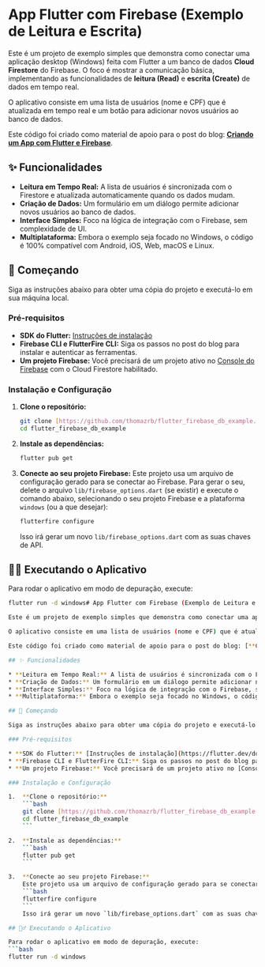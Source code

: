 # App Flutter com Firebase (Exemplo de Leitura e Escrita)

Este é um projeto de exemplo simples que demonstra como conectar uma aplicação desktop (Windows) feita com Flutter a um banco de dados **Cloud Firestore** do Firebase. O foco é mostrar a comunicação básica, implementando as funcionalidades de **leitura (Read)** e **escrita (Create)** de dados em tempo real.

O aplicativo consiste em uma lista de usuários (nome e CPF) que é atualizada em tempo real e um botão para adicionar novos usuários ao banco de dados.

Este código foi criado como material de apoio para o post do blog: [**Criando um App com Flutter e Firebase**](https://thomazrb.github.io/pt-br/posts/flutter-firebase-db/).

## ✨ Funcionalidades

* **Leitura em Tempo Real:** A lista de usuários é sincronizada com o Firestore e atualizada automaticamente quando os dados mudam.
* **Criação de Dados:** Um formulário em um diálogo permite adicionar novos usuários ao banco de dados.
* **Interface Simples:** Foco na lógica de integração com o Firebase, sem complexidade de UI.
* **Multiplataforma:** Embora o exemplo seja focado no Windows, o código é 100% compatível com Android, iOS, Web, macOS e Linux.

## 🚀 Começando

Siga as instruções abaixo para obter uma cópia do projeto e executá-lo em sua máquina local.

### Pré-requisitos

* **SDK do Flutter:** [Instruções de instalação](https://flutter.dev/docs/get-started/install)
* **Firebase CLI e FlutterFire CLI:** Siga os passos no post do blog para instalar e autenticar as ferramentas.
* **Um projeto Firebase:** Você precisará de um projeto ativo no [Console do Firebase](https://console.firebase.google.com/) com o Cloud Firestore habilitado.

### Instalação e Configuração

1.  **Clone o repositório:**
    ```bash
    git clone [https://github.com/thomazrb/flutter_firebase_db_example.git](https://github.com/thomazrb/flutter_firebase_db_example.git)
    cd flutter_firebase_db_example
    ```

2.  **Instale as dependências:**
    ```bash
    flutter pub get
    ```

3.  **Conecte ao seu projeto Firebase:**
    Este projeto usa um arquivo de configuração gerado para se conectar ao Firebase. Para gerar o seu, delete o arquivo `lib/firebase_options.dart` (se existir) e execute o comando abaixo, selecionando o seu projeto Firebase e a plataforma `windows` (ou a que desejar):
    ```bash
    flutterfire configure
    ```
    Isso irá gerar um novo `lib/firebase_options.dart` com as suas chaves de API.

## 🏃‍♂️ Executando o Aplicativo

Para rodar o aplicativo em modo de depuração, execute:
```bash
flutter run -d windows# App Flutter com Firebase (Exemplo de Leitura e Escrita)

Este é um projeto de exemplo simples que demonstra como conectar uma aplicação desktop (Windows) feita com Flutter a um banco de dados **Cloud Firestore** do Firebase. O foco é mostrar a comunicação básica, implementando as funcionalidades de **leitura (Read)** e **escrita (Create)** de dados em tempo real.

O aplicativo consiste em uma lista de usuários (nome e CPF) que é atualizada em tempo real e um botão para adicionar novos usuários ao banco de dados.

Este código foi criado como material de apoio para o post do blog: [**Criando um App com Flutter e Firebase**](https://thomazrb.github.io/pt-br/posts/flutter-firebase-db/).

## ✨ Funcionalidades

* **Leitura em Tempo Real:** A lista de usuários é sincronizada com o Firestore e atualizada automaticamente quando os dados mudam.
* **Criação de Dados:** Um formulário em um diálogo permite adicionar novos usuários ao banco de dados.
* **Interface Simples:** Foco na lógica de integração com o Firebase, sem complexidade de UI.
* **Multiplataforma:** Embora o exemplo seja focado no Windows, o código é 100% compatível com Android, iOS, Web, macOS e Linux.

## 🚀 Começando

Siga as instruções abaixo para obter uma cópia do projeto e executá-lo em sua máquina local.

### Pré-requisitos

* **SDK do Flutter:** [Instruções de instalação](https://flutter.dev/docs/get-started/install)
* **Firebase CLI e FlutterFire CLI:** Siga os passos no post do blog para instalar e autenticar as ferramentas.
* **Um projeto Firebase:** Você precisará de um projeto ativo no [Console do Firebase](https://console.firebase.google.com/) com o Cloud Firestore habilitado.

### Instalação e Configuração

1.  **Clone o repositório:**
    ```bash
    git clone [https://github.com/thomazrb/flutter_firebase_db_example.git](https://github.com/thomazrb/flutter_firebase_db_example.git)
    cd flutter_firebase_db_example
    ```

2.  **Instale as dependências:**
    ```bash
    flutter pub get
    ```

3.  **Conecte ao seu projeto Firebase:**
    Este projeto usa um arquivo de configuração gerado para se conectar ao Firebase. Para gerar o seu, delete o arquivo `lib/firebase_options.dart` (se existir) e execute o comando abaixo, selecionando o seu projeto Firebase e a plataforma `windows` (ou a que desejar):
    ```bash
    flutterfire configure
    ```
    Isso irá gerar um novo `lib/firebase_options.dart` com as suas chaves de API.

## 🏃‍♂️ Executando o Aplicativo

Para rodar o aplicativo em modo de depuração, execute:
```bash
flutter run -d windows